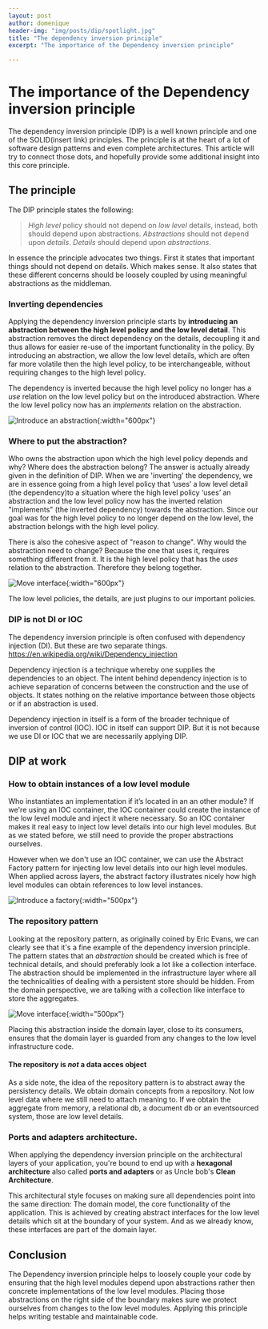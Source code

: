 ```yaml
---
layout: post
author: domenique
header-img: "img/posts/dip/spotlight.jpg"
title: "The dependency inversion principle"
excerpt: "The importance of the Dependency inversion principle"

---
```


# The importance of the Dependency inversion principle

The dependency inversion principle (DIP) is a well known principle and one of the SOLID(insert link) principles. The principle is at the heart of a lot of software design patterns and even complete architectures. This article will try to connect those dots, and hopefully provide some additional insight into this core principle. 

## The principle

The DIP principle states the following:

> *High level* policy should not depend on *low level* details, instead, both should depend upon abstractions. 
> *Abstractions* should not depend upon *details*. *Details* should depend upon *abstractions*.

In essence the principle advocates two things. First it states that important things should not depend on details. Which makes sense. It also states that these different concerns should be loosely coupled by using meaningful abstractions as the middleman. 

### Inverting dependencies
Applying the dependency inversion principle starts by **introducing an abstraction between the high level policy and the low level detail**. This abstraction removes the direct dependency on the details, decoupling it and thus allows for easier re-use of the important functionality in the policy. By introducing an abstraction, we allow the low level details, which are often far more volatile then the high level policy, to be interchangeable, without requiring changes to the high level policy. 

The dependency is inverted because the high level policy no longer has a *use* relation on the low level policy but on the introduced abstraction. Where the low level policy now has an *implements* relation on the abstraction.

![Introduce an abstraction](/img/posts/dip/introduceInterface.png){:width="600px"}

### Where to put the abstraction?
Who owns the abstraction upon which the high level policy depends and why? Where does the abstraction belong? The answer is actually already given in the definition of DIP. When we are 'inverting' the dependency, we are in essence going from a high level policy that ‘uses’ a low level detail (the dependency)to a situation where the high level policy ‘uses’ an abstraction and the low level policy now has the inverted relation "implements" (the inverted dependency) towards the abstraction. Since our goal was for the high level policy to no longer depend on the low level, the abstraction belongs with the high level policy. 

There is also the cohesive aspect of "reason to change". Why would the abstraction need to change? Because the one that uses it, requires something different from it. It is the high level policy that has the *uses* relation to the abstraction. Therefore they belong together.

![Move interface](/img/posts/dip/moveInterface.png){:width="600px"}

The low level policies, the details, are just plugins to our important policies.

### DIP is not DI or IOC

The dependency inversion principle is often confused with dependency injection (DI). But these are two separate things. https://en.wikipedia.org/wiki/Dependency_injection

Dependency injection is a technique whereby one supplies the dependencies to an object. The intent behind dependency injection is to achieve separation of concerns between the construction and the use of objects. It states nothing on the relative importance between those objects or if an abstraction is used.

Dependency injection in itself is a form of the broader technique of inversion of control (IOC). IOC in itself can support DIP. But it is not because we use DI or IOC that we are necessarily applying DIP.

## DIP at work 

### How to obtain instances of a low level module
Who instantiates an implementation if it’s located in an an other module? If we're using an IOC container, the IOC container could create the instance of the low level module and inject it where necessary. So an IOC container makes it real easy to inject low level details into our high level modules. But as we stated before, we still need to provide the proper abstractions ourselves.

However when we don't use an IOC container, we can use the Abstract Factory pattern for injecting low level details into our high level modules. When applied across layers, the abstract factory illustrates nicely how high level modules can obtain references to low level instances.

![Introduce a factory](/img/posts/dip/withFactory.png){:width="500px"}

### The repository pattern
Looking at the repository pattern, as originally coined by Eric Evans, we can clearly see that it's a fine example of the dependency inversion principle. The pattern states that an *abstraction* should be created which is free of technical details, and should preferably look a lot like a collection interface. The abstraction should be implemented in the infrastructure layer where all the technicalities of dealing with a persistent store should be hidden. From the domain perspective, we are talking with a collection like interface to store the aggregates.

![Move interface](/img/posts/dip/repoPattern.png){:width="500px"}

Placing this abstraction inside the domain layer, close to its consumers, ensures that the domain layer is guarded from any changes to the low level infrastructure code.

#### The repository is *not* a data acces object

As a side note, the idea of the repository pattern is to abstract away the persistency details. We obtain domain concepts from a repository. Not low level data where we still need to attach meaning to. If we obtain the aggregate from memory, a relational db, a document db or an eventsourced system, those are low level details.

### Ports and adapters architecture.
When applying the dependency inversion principle on the architectural layers of your application, you're bound to end up with a **hexagonal architecture** also called **ports and adapters** or as Uncle bob's **Clean Architecture**.

This architectural style focuses on making sure all dependencies point into the same direction: The domain model, the core functionality of the application. This is achieved by creating abstract interfaces for the low level details which sit at the boundary of your system. And as we already know, these interfaces are part of the domain layer.

## Conclusion
The Dependency inversion principle helps to loosely couple your code by ensuring that the high level modules depend upon abstractions rather then concrete implementations of the low level modules. Placing those abstractions on the right side of the boundary makes sure we protect ourselves from changes to the low level modules. Applying this principle helps writing testable and maintainable code.